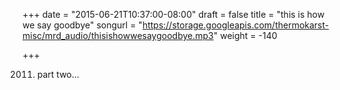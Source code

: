 +++
date = "2015-06-21T10:37:00-08:00"
draft = false
title = "this is how we say goodbye"
songurl = "https://storage.googleapis.com/thermokarst-misc/mrd_audio/thisishowwesaygoodbye.mp3"
weight = -140

+++

2011. part two...
